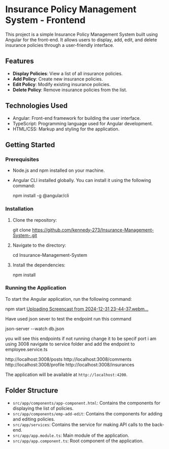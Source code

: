 # Insurance Policy Management System - Frontend

This project is a simple Insurance Policy Management System built using Angular for the front-end. It allows users to display, add, edit, and delete insurance policies through a user-friendly interface.

## Features

- **Display Policies**: View a list of all insurance policies.
- **Add Policy**: Create new insurance policies.
- **Edit Policy**: Modify existing insurance policies.
- **Delete Policy**: Remove insurance policies from the list.

## Technologies Used

- Angular: Front-end framework for building the user interface.
- TypeScript: Programming language used for Angular development.
- HTML/CSS: Markup and styling for the application.

## Getting Started

### Prerequisites

- Node.js and npm installed on your machine.
- Angular CLI installed globally. You can install it using the following command:

  npm install -g @angular/cli

### Installation

1. Clone the repository:

   git clone https://github.com/kennedy-273/Insurance-Management-System-.git

2. Navigate to the  directory:

   cd Insurance-Management-System

3. Install the dependencies:

   npm install

### Running the Application

To start the Angular application, run the following command:

npm start
[Uploading Screencast from 2024-12-31 23-44-37.webm…]()


Have used json sever to test the endpoint run this command

json-server --watch db.json

you will see this endpoints if not running change it to be specif port i am using 3008
navigate to service folder and add the endpoint to employee.service.ts

http://localhost:3008/posts
http://localhost:3008/comments
http://localhost:3008/profile
http://localhost:3008/insurances


The application will be available at `http://localhost:4200`.

## Folder Structure

- `src/app/components/app-component.html`: Contains the components for displaying the list of policies.
- `src/app/components/emp-add-edit`: Contains the components for adding and editing policies.
- `src/app/services`: Contains the service for making API calls to the back-end.
- `src/app/app.module.ts`: Main module of the application.
- `src/app/app.component.ts`: Root component of the application.



